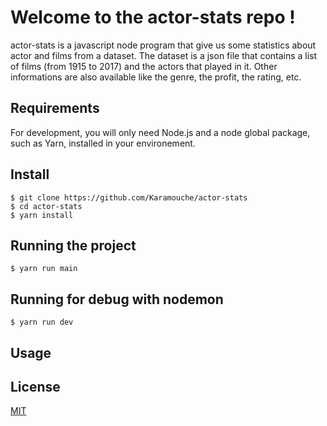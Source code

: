# Welcome to the actor-stats repo !

actor-stats is a javascript node program that give us some statistics about actor and films from a dataset.
The dataset is a json file that contains a list of films (from 1915 to 2017) and the actors that played in it.
Other informations are also available like the genre, the profit, the rating, etc.

## Requirements

For development, you will only need Node.js and a node global package, such as Yarn, installed in your environement.

## Install

    $ git clone https://github.com/Karamouche/actor-stats
    $ cd actor-stats
    $ yarn install

## Running the project

    $ yarn run main

## Running for debug with nodemon

    $ yarn run dev

## Usage

## License

[MIT](https://choosealicense.com/licenses/mit/)